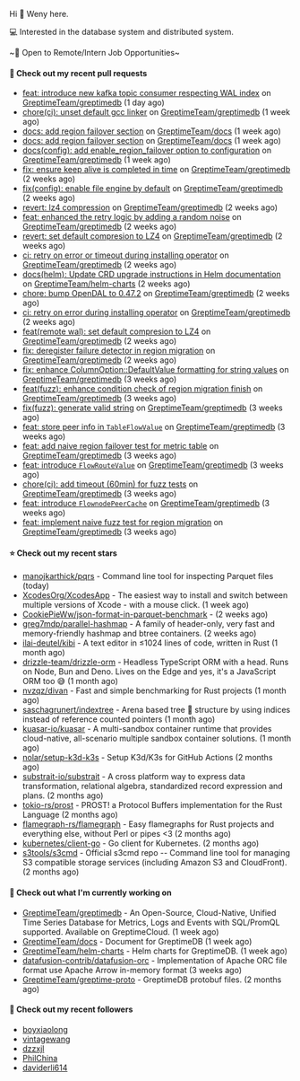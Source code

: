 Hi 👋 Weny here.

💻 Interested in the database system and distributed system.

~🍺 Open to Remote/Intern Job Opportunities~

#### 🔨 Check out my recent pull requests

- [feat: introduce new kafka topic consumer respecting WAL index](https://github.com/GreptimeTeam/greptimedb/pull/4424) on [GreptimeTeam/greptimedb](https://github.com/GreptimeTeam/greptimedb) (1 day ago)
- [chore(ci): unset default gcc linker](https://github.com/GreptimeTeam/greptimedb/pull/4366) on [GreptimeTeam/greptimedb](https://github.com/GreptimeTeam/greptimedb) (1 week ago)
- [docs: add region failover section](https://github.com/GreptimeTeam/docs/pull/1056) on [GreptimeTeam/docs](https://github.com/GreptimeTeam/docs) (1 week ago)
- [docs: add region failover section](https://github.com/GreptimeTeam/docs/pull/1055) on [GreptimeTeam/docs](https://github.com/GreptimeTeam/docs) (1 week ago)
- [docs(config): add enable_region_failover option to configuration](https://github.com/GreptimeTeam/greptimedb/pull/4355) on [GreptimeTeam/greptimedb](https://github.com/GreptimeTeam/greptimedb) (1 week ago)
- [fix: ensure keep alive is completed in time](https://github.com/GreptimeTeam/greptimedb/pull/4349) on [GreptimeTeam/greptimedb](https://github.com/GreptimeTeam/greptimedb) (2 weeks ago)
- [fix(config): enable file engine by default](https://github.com/GreptimeTeam/greptimedb/pull/4345) on [GreptimeTeam/greptimedb](https://github.com/GreptimeTeam/greptimedb) (2 weeks ago)
- [revert: lz4 compression](https://github.com/GreptimeTeam/greptimedb/pull/4329) on [GreptimeTeam/greptimedb](https://github.com/GreptimeTeam/greptimedb) (2 weeks ago)
- [feat: enhanced the retry logic by adding a random noise](https://github.com/GreptimeTeam/greptimedb/pull/4320) on [GreptimeTeam/greptimedb](https://github.com/GreptimeTeam/greptimedb) (2 weeks ago)
- [revert: set default compresion to LZ4](https://github.com/GreptimeTeam/greptimedb/pull/4312) on [GreptimeTeam/greptimedb](https://github.com/GreptimeTeam/greptimedb) (2 weeks ago)
- [ci: retry on error or timeout during installing operator](https://github.com/GreptimeTeam/greptimedb/pull/4308) on [GreptimeTeam/greptimedb](https://github.com/GreptimeTeam/greptimedb) (2 weeks ago)
- [docs(helm): Update CRD upgrade instructions in Helm documentation](https://github.com/GreptimeTeam/helm-charts/pull/138) on [GreptimeTeam/helm-charts](https://github.com/GreptimeTeam/helm-charts) (2 weeks ago)
- [chore: bump OpenDAL to 0.47.2](https://github.com/GreptimeTeam/greptimedb/pull/4297) on [GreptimeTeam/greptimedb](https://github.com/GreptimeTeam/greptimedb) (2 weeks ago)
- [ci: retry on error during installing operator](https://github.com/GreptimeTeam/greptimedb/pull/4295) on [GreptimeTeam/greptimedb](https://github.com/GreptimeTeam/greptimedb) (2 weeks ago)
- [feat(remote wal): set default compresion to LZ4](https://github.com/GreptimeTeam/greptimedb/pull/4294) on [GreptimeTeam/greptimedb](https://github.com/GreptimeTeam/greptimedb) (2 weeks ago)
- [fix: deregister failure detector in region migration](https://github.com/GreptimeTeam/greptimedb/pull/4293) on [GreptimeTeam/greptimedb](https://github.com/GreptimeTeam/greptimedb) (2 weeks ago)
- [fix: enhance ColumnOption::DefaultValue formatting for string values](https://github.com/GreptimeTeam/greptimedb/pull/4287) on [GreptimeTeam/greptimedb](https://github.com/GreptimeTeam/greptimedb) (3 weeks ago)
- [feat(fuzz): enhance condition check of region migration finish](https://github.com/GreptimeTeam/greptimedb/pull/4283) on [GreptimeTeam/greptimedb](https://github.com/GreptimeTeam/greptimedb) (3 weeks ago)
- [fix(fuzz): generate valid string](https://github.com/GreptimeTeam/greptimedb/pull/4281) on [GreptimeTeam/greptimedb](https://github.com/GreptimeTeam/greptimedb) (3 weeks ago)
- [feat: store peer info in `TableFlowValue`](https://github.com/GreptimeTeam/greptimedb/pull/4280) on [GreptimeTeam/greptimedb](https://github.com/GreptimeTeam/greptimedb) (3 weeks ago)
- [feat: add naive region failover test for metric table](https://github.com/GreptimeTeam/greptimedb/pull/4269) on [GreptimeTeam/greptimedb](https://github.com/GreptimeTeam/greptimedb) (3 weeks ago)
- [feat: introduce `FlowRouteValue`](https://github.com/GreptimeTeam/greptimedb/pull/4263) on [GreptimeTeam/greptimedb](https://github.com/GreptimeTeam/greptimedb) (3 weeks ago)
- [chore(ci): add timeout (60min) for fuzz tests](https://github.com/GreptimeTeam/greptimedb/pull/4255) on [GreptimeTeam/greptimedb](https://github.com/GreptimeTeam/greptimedb) (3 weeks ago)
- [feat: introduce `FlownodePeerCache`](https://github.com/GreptimeTeam/greptimedb/pull/4254) on [GreptimeTeam/greptimedb](https://github.com/GreptimeTeam/greptimedb) (3 weeks ago)
- [feat: implement naive fuzz test for region migration](https://github.com/GreptimeTeam/greptimedb/pull/4252) on [GreptimeTeam/greptimedb](https://github.com/GreptimeTeam/greptimedb) (3 weeks ago)

#### ⭐ Check out my recent stars

- [manojkarthick/pqrs](https://github.com/manojkarthick/pqrs) - Command line tool for inspecting Parquet files (today)
- [XcodesOrg/XcodesApp](https://github.com/XcodesOrg/XcodesApp) - The easiest way to install and switch between multiple versions of Xcode - with a mouse click.  (1 week ago)
- [CookiePieWw/json-format-in-parquet-benchmark](https://github.com/CookiePieWw/json-format-in-parquet-benchmark) -  (2 weeks ago)
- [greg7mdp/parallel-hashmap](https://github.com/greg7mdp/parallel-hashmap) - A family of header-only, very fast and memory-friendly hashmap and btree containers. (2 weeks ago)
- [ilai-deutel/kibi](https://github.com/ilai-deutel/kibi) - A text editor in ≤1024 lines of code, written in Rust (1 month ago)
- [drizzle-team/drizzle-orm](https://github.com/drizzle-team/drizzle-orm) - Headless TypeScript ORM with a head. Runs on Node, Bun and Deno. Lives on the Edge and yes, it&#39;s a JavaScript ORM too 😅 (1 month ago)
- [nvzqz/divan](https://github.com/nvzqz/divan) - Fast and simple benchmarking for Rust projects (1 month ago)
- [saschagrunert/indextree](https://github.com/saschagrunert/indextree) - Arena based tree 🌲 structure by using indices instead of reference counted pointers (1 month ago)
- [kuasar-io/kuasar](https://github.com/kuasar-io/kuasar) - A multi-sandbox container runtime that provides cloud-native, all-scenario multiple sandbox container solutions. (1 month ago)
- [nolar/setup-k3d-k3s](https://github.com/nolar/setup-k3d-k3s) - Setup K3d/K3s for GitHub Actions (2 months ago)
- [substrait-io/substrait](https://github.com/substrait-io/substrait) - A cross platform way to express data transformation, relational algebra, standardized record expression and plans. (2 months ago)
- [tokio-rs/prost](https://github.com/tokio-rs/prost) - PROST! a Protocol Buffers implementation for the Rust Language (2 months ago)
- [flamegraph-rs/flamegraph](https://github.com/flamegraph-rs/flamegraph) - Easy flamegraphs for Rust projects and everything else, without Perl or pipes &lt;3 (2 months ago)
- [kubernetes/client-go](https://github.com/kubernetes/client-go) - Go client for Kubernetes. (2 months ago)
- [s3tools/s3cmd](https://github.com/s3tools/s3cmd) - Official s3cmd repo -- Command line tool for managing S3 compatible storage services (including Amazon S3 and CloudFront). (2 months ago)

#### 👷 Check out what I'm currently working on

- [GreptimeTeam/greptimedb](https://github.com/GreptimeTeam/greptimedb) - An Open-Source, Cloud-Native, Unified Time Series Database for Metrics, Logs and Events with SQL/PromQL supported. Available on GreptimeCloud. (1 week ago)
- [GreptimeTeam/docs](https://github.com/GreptimeTeam/docs) - Document for GreptimeDB (1 week ago)
- [GreptimeTeam/helm-charts](https://github.com/GreptimeTeam/helm-charts) - Helm charts for GreptimeDB. (1 week ago)
- [datafusion-contrib/datafusion-orc](https://github.com/datafusion-contrib/datafusion-orc) - Implementation of Apache ORC file format use Apache Arrow in-memory format (3 weeks ago)
- [GreptimeTeam/greptime-proto](https://github.com/GreptimeTeam/greptime-proto) - GreptimeDB protobuf files. (2 months ago)

#### 👯 Check out my recent followers

- [boyxiaolong](https://github.com/boyxiaolong)
- [vintagewang](https://github.com/vintagewang)
- [dzzxjl](https://github.com/dzzxjl)
- [PhilChina](https://github.com/PhilChina)
- [daviderli614](https://github.com/daviderli614)



